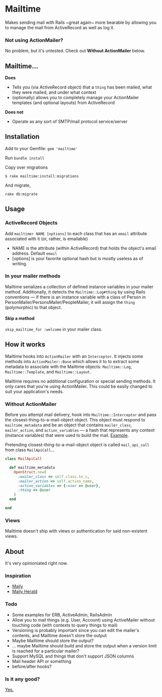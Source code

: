 # Mailtime

Makes sending mail with Rails ~great again~ more bearable by allowing you to manage the mail from ActiveRecord as well as log it.

### Not using ActionMailer?

No problem, but it's untested. Check out **Without ActionMailer** below.

## Mailtime...

**Does**

* Tells you (via ActiveRecord object) that a `thing` has been mailed, what they were mailed, and under what context
* (optionally) allows you to completely manage your ActionMailer templates (and optional layouts) from ActiveRecord

**Does not**

* Operate as any sort of SMTP/mail protocol service/server

## Installation

Add to your Gemfile: `gem 'mailtime'`

Run `bundle install`

Copy over migrations

`$ rake mailtime:install:migrations`

And migrate,

`rake db:migrate`

## Usage

### ActiveRecord Objects

Add `mailtimer NAME [options]` to each class that has an `email` attribute associated with it (or, rather, is emailable)

* NAME is the attribute (within ActiveRecord) that holds the object's email address. Default `email`
* [options] is your favorite optional hash but is mostly useless as of writing.

### In your mailer methods

Mailtime serializes a collection of defined instance variables in your mailer method. Additionally, it detects the `Mailtime::Log#thing` by using Rails conventions — if there is an instance variable with a class of Person in PersonMailer/PersonsMailer/PeopleMailer, it will assign the `thing` (polymorphic) to that object.

#### Skip a method

`skip_mailtime_for :welcome` in your mailer class.

## How it works

Mailtime hooks into `ActionMailer` with an `Interceptor`. It injects some methods into `ActionMailer::Base` which allows
it to to extract some metadata to associate with the Mailtime objects: `Mailtime::Log`, `Mailtime::Template`, and
`Mailtime::Layout`.

Mailtime requires no additional configuration or special sending methods. It only cares that you're using ActionMailer.
This could be easily changed to suit your application's needs.

### Without ActionMailer

Before you attempt mail delivery, hook into `Mailtime::Interceptor` and pass the closest-thing-to-a-mail-object object.
This object must respond to `mailtime_metadata` and be an object that contains `mailer_class`, `mailer_action`, and
`action_variables` — a hash that represents any context (instance variables) that were used to build the mail. [Example](lib/mailtime/action_mailer/metadata.rb).

Pretending closest-thing-to-a-mail-object object is called `mail_api_call` from class `MailApiCall`...

```Ruby
class MailApiCall

  def mailtime_metadata
    OpenStruct.new(
      :mailer_class => self.class.to_s, 
      :mailer_action => self.action_name,
      :action_variables => {:user => @user},
      :thing => @user 
    )
  end

end
```

### Views

Mailtime doesn't ship with views or authentication for said non-existent views. 

## About

It's very opinioniated right now.

### Inspiration

* [Maily](https://github.com/markets/maily)
* [Maily Herald](https://github.com/Sology/maily_herald)

### Todo

* Some examples for ERB, ActiveAdmin, RailsAdmin
* Allow you to mail things (e.g. User, Account) using ActiveMailer without touching code (with contexts to query things to mail) 
* Versioning is probably important since you can edit the mailer's contents, and Mailtime doesn't store the output
* Maybe Mailtime should store the output?
* ... maybe Mailtime should build and store the output when a version limit is reached for a particular mailer?
* Support MySQL and things that don't support JSON columns
* Mail header API or something
* before/after hooks?

### Is it any good?

[Yes.](https://news.ycombinator.com/item?id=3067434)
